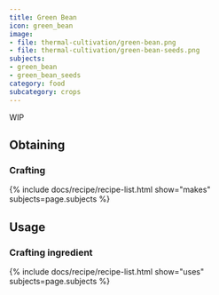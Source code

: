 ```yaml
---
title: Green Bean
icon: green_bean
image:
- file: thermal-cultivation/green-bean.png
- file: thermal-cultivation/green-bean-seeds.png
subjects: 
- green_bean
- green_bean_seeds
category: food
subcategory: crops
---
```


WIP

Obtaining
---------

### Crafting
{% include docs/recipe/recipe-list.html show="makes" subjects=page.subjects %}

Usage
-----

### Crafting ingredient
{% include docs/recipe/recipe-list.html show="uses" subjects=page.subjects %}
